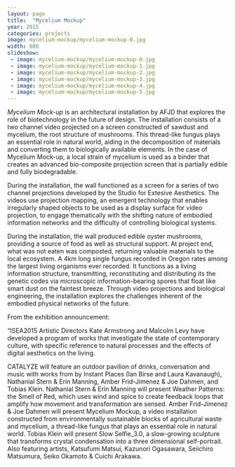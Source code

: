 ```yaml
---
layout: page
title:  "Mycelium Mockup"
year: 2015
categories: projects
image: mycelium-mockup/mycelium-mockup-0.jpg
width: 600
slideshow:
 - image: mycelium-mockup/mycelium-mockup-0.jpg
 - image: mycelium-mockup/mycelium-mockup-1.jpg
 - image: mycelium-mockup/mycelium-mockup-2.jpg
 - image: mycelium-mockup/mycelium-mockup-3.jpg
 - image: mycelium-mockup/mycelium-mockup-4.jpg
 - image: mycelium-mockup/mycelium-mockup-5.jpg
---
```


*Mycelium Mock-up* is an architectural installation by AFJD that explores the role of biotechnology in the future of design. The installation consists of a two channel video projected on a screen constructed of sawdust and mycelium, the root structure of mushrooms. This thread-like fungus plays an essential role in natural world, aiding in the decomposition of materials and converting them to biologically available elements. In the case of Mycelium Mock-up, a local strain of mycelium is used as a binder that creates an advanced bio-composite projection screen that is partially edible and  fully biodegradable. 

During the installation, the wall functioned as a screen for a series of two channel projections developed by the Studio for Extesive Aesthetics. The videos use projection mapping, an emergent technology that enables irregularly shaped objects to be used as a display surface for video projection, to engage thematically with the shifting nature of embodied information networks and the difficulty of controlling biological systems. 

During the installation, the wall produced edible oyster mushrooms, providing a source of food as well as structural support. At project end, what was not eaten was composted, returning valuable materials to the local ecosystem. A 4km long single fungus recorded in Oregon rates among the largest living organisms ever recorded. It functions as a living information structure, transmitting, reconstituting and distributing its the genetic codes via microscopic information-bearing spores that float like smart dust on the faintest breeze. Through video projections and biological engineering, the installation explores the challenges inherent of the embodied physical networks of the future. 

From the exhibition announcement:

“ISEA2015 Artistic Directors Kate Armstrong and Malcolm Levy have developed a program of works that investigate the state of contemporary culture, with specific reference to natural processes and the effects of digital aesthetics on the living.

CATALYZE will feature an outdoor pavilion of drinks, conversation and music with works from by Instant Places (Ian Birse and Laura Kavanaugh), Nathanial Stern & Erin Manning, Amber Frid-Jimenez & Joe Dahmen, and Tobias Klein. Nathanial Stern & Erin Manning will present Weather Patterns: the Smell of Red, which uses wind and spice to create feedback loops that amplify how movement and transformation are sensed. Amber Frid-Jimenez & Joe Dahmen will present Mycelium Mockup, a video installation constructed from environmentally sustainable blocks of agricultural waste and mycelium, a thread-like fungus that plays an essential role in natural world. Tobias Klein will present Slow Selfie_3.0, a slow-growing sculpture that transforms crystal condensation into a three dimensional self-portrait. Also featuring artists, Katsufumi Matsui, Kazunori Ogasawara, Seiichiro Matsumura, Seiko Okamoto & Cuichi Arakawa.

